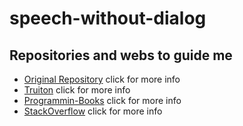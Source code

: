 # speech-without-dialog

## Repositories and webs to guide me
 - [Original Repository](https://github.com/Truiton/CustomSpeechRecognizer) click for more info
 - [Truiton](https://www.truiton.com/2014/06/android-speech-recognition-without-dialog-custom-activity/) click for more info
 - [Programmin-Books](https://www.programming-books.io/essential/android/speech-to-text-without-dialog-c40c68caaeae471abc08d80ebd76ad3a) click for more info
 - [StackOverflow](https://stackoverflow.com/questions/38678163/voice-recognition-without-google-dialog) click for more info